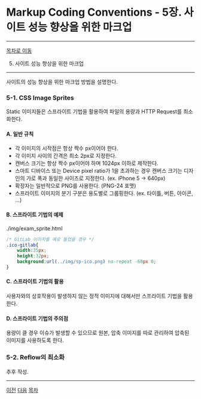Markup Coding Conventions - 5장. 사이트 성능 향상을 위한 마크업
===

---

<a href="http://overtimeman.tistory.com/entry/Markup-Coding-Conventions#article">목차로 이동</a>

5. 사이트 성능 향상을 위한 마크업
---

사이트의 성능 향상을 위한 마크업 방법을 설명한다.

### 5-1. CSS Image Sprites

Static 이미지들은 스프라이트 기법을 활용하여 파일의 용량과 HTTP Request를 최소화한다.

#### A. 일반 규칙

- 각 이미지의 시작점은 항상 짝수 px이어야 한다.
- 각 이미지 사이의 간격은 최소 2px로 지정한다.
- 캔버스 크기는 항상 짝수 px이어야 하며 1024px 이하로 제작한다.
- 스마트 디바이스 또는 Device pixel ratio가 1을 초과하는 경우 캔버스 크기는 디자인의 가로 폭과 동일한 사이즈로 지정한다. (ex. iPhone 5 → 640px)
- 확장자는 일반적으로 PNG를 사용한다. (PNG-24 포맷)
- 스프라이트 이미지의 분기 구분은 용도별로 그룹핑한다. (ex. 타이틀, 버튼, 아이콘, ...)

#### B. 스프라이트 기법의 예제

<!-- [D] Include --> ./img/exam_sprite.html

```css
/* GitLab 이미지를 예로 들었을 경우 */
.ico-gitlab{
	width:35px;
	height:32px;
	background:url(../img/sp-ico.png) no-repeat -68px 0;
}
```

#### C. 스프라이트 기법의 활용

사용자와의 상호작용이 발생하지 않는 정적 이미지에 대해서만 스프라이트 기법을 활용한다.

#### D. 스프라이트 기법의 주의점

용량이 클 경우 이슈가 발생할 수 있으므로 원본, 압축 이미지를 따로 관리하여 압축된 이미지를 사용하도록 한다.

### 5-2. Reflow의 최소화

추후 작성.

---

<a href="http://overtimeman.tistory.com/entry/Markup-Coding-Conventions-Chapter4#article">이전</a> <a href="http://overtimeman.tistory.com/entry/Markup-Coding-Conventions-Appendix#article">다음</a> <a href="http://overtimeman.tistory.com/entry/Markup-Coding-Conventions#article">목차</a>
